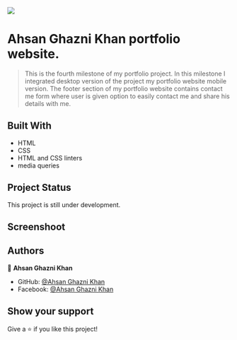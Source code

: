 ![](https://img.shields.io/badge/Microverse-blueviolet)

# Ahsan Ghazni Khan portfolio website.

>This is the fourth milestone of my portfolio project. In this milestone I integrated desktop version of the project my portfolio website mobile version. The footer section of my portfolio website contains contact me form where user is given option to easily contact me and share his details with me. 


## Built With

- HTML
- CSS
- HTML and CSS linters
- media queries 


## Project Status
This project is still under development.

## Screenshoot


## Authors

👤 **Ahsan Ghazni Khan**

- GitHub: [@Ahsan Ghazni Khan](https://github.com/Ahsan12356)
- Facebook: [@Ahsan Ghazni Khan](https://www.facebook.com/me/)


## Show your support

Give a ⭐️ if you like this project!
